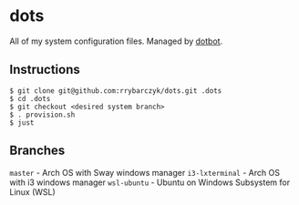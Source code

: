 # dots
All of my system configuration files. Managed by [dotbot](https://github.com/anishathalye/dotbot).

## Instructions
```
$ git clone git@github.com:rrybarczyk/dots.git .dots
$ cd .dots
$ git checkout <desired system branch>
$ . provision.sh
$ just
```

## Branches
`master`        - Arch OS with Sway windows manager
`i3-lxterminal` - Arch OS with i3 windows manager
`wsl-ubuntu`    - Ubuntu on Windows Subsystem for Linux (WSL)
